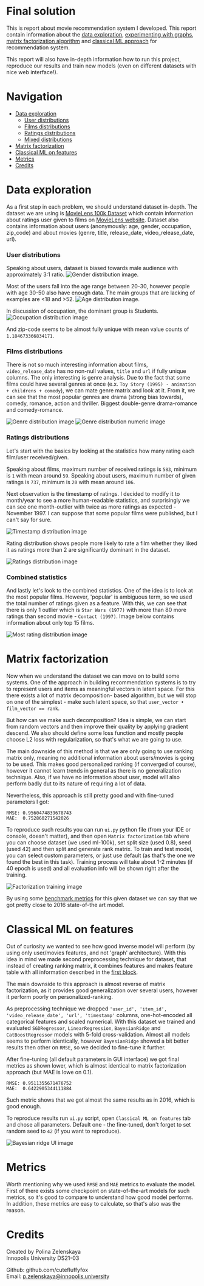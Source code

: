 # Final solution

This is report about movie recommendation system I developed. This report
contain information about the 
[data exploration](https://github.com/cutefluffyfox/movie-recommendation/blob/main/notebooks/0.0-dataset-exploration.ipynb), 
[experimenting with graphs](https://github.com/cutefluffyfox/movie-recommendation/blob/main/notebooks/1.0-gcn-lab-modification.ipynb),
[matrix factorization algorithm](https://github.com/cutefluffyfox/movie-recommendation/blob/main/notebooks/2.0-matrix-factorization.ipynb) 
and [classical ML approach](https://github.com/cutefluffyfox/movie-recommendation/blob/main/notebooks/3.0-classical-ml.ipynb) 
for recommendation system. 

This report will also have in-depth information how to run this project, reproduce our 
results and train new models (even on different datasets with nice web interface!).

# Navigation
* [Data exploration](#data-exploration)
  * [User distributions](#user-distributions)
  * [Films distributions](#films-distributions)
  * [Ratings distributions](#ratings-distributions)
  * [Mixed distributions](#combined-statistics)
* [Matrix factorization](#matrix-factorization)
* [Classical ML on features](#classical-ml-on-features)
* [Metrics](#metrics)
* [Credits](#credits)


# Data exploration

As a first step in each problem, we should understand dataset in-depth. The dataset we are using is
[MovieLens 100k Dataset](https://grouplens.org/datasets/movielens/100k/) which contain information 
about ratings user given to films on [MovieLens website](https://movielens.org/). Dataset also contains
information about users (anonymously: age, gender, occupation, zip_code) and about movies 
(genre, title, release_date, video_release_date, url). 

### User distributions

Speaking about users, dataset is biased towards male audience with approximately 3:1 ratio.
![Gender distribution image](figures/gender_distibution.png).

Most of the users fall into the age range between 20-30, however people with age 30-50 also have
enough data. The main groups that are lacking of examples are <18 and >52. 
![Age distribution image](figures/age_distribution.png).

In discussion of occupation, the dominant group is Students.
![Occupation distribution image](figures/occupation_distribution.png)

And zip-code seems to be almost fully unique with mean value counts of `1.184673366834171`.

### Films distributions

There is not so much interesting information about films, `video_release_date` has no non-null values, 
`title` and `url` if fully unique columns. The only interesting is genre analysis. Due to the fact
that some films could have several genres at once (e.x. `Toy Story (1995) - animation + childrens + comedy`), 
we can mate genre matrix and look at it. From it, we can see that the most popular genres are drama (strong bias towards), 
comedy, romance, action and thriller. Biggest double-genre drama-romance and comedy-romance.

![Genre distribution image](figures/genre_distribution.png)
![Genre distribution numeric image](figures/genre_distribution_numeric.png)

### Ratings distributions

Let's start with the basics by looking at the statistics how many 
rating each film/user received/given.

Speaking about films, maximum number of received ratings is `583`, minimum is `1` with mean around `59`.
Speaking about users, maximum number of given ratings is `737`, minimum is `20` with mean around `106`.

Next observation is the timestamp of ratings. I decided to modify it to month/year to 
see a more human-readable statistics, and surprisingly we can see one month-outlier with
twice as more ratings as expected - November 1997. I can suppose that some popular films 
were published, but I can't say for sure.

![Timestamp distribution image](figures/timestamp_distribution.png)

Rating distribution shows people more likely to rate a film whether they liked it as ratings more than 2
are significantly dominant in the dataset.

![Ratings distribution image](figures/ratings_distribution.png)


### Combined statistics

And lastly let's look to the combined statistics. One of the idea is to look at the most
popular films. However, 'popular' is ambiguous term, so we used the total number of
ratings given as a feature. With this, we can see that there is only 1 outlier which is
`Star Wars (1977)` with more than 80 more ratings than second movie - `Contact (1997)`.
Image below contains information about only top 15 films.

![Most rating distribution image](figures/most_rating_distribution.png)

# Matrix factorization

Now when we understand the dataset we can move on to build some systems. One of the 
approach in building recommendation systems is to try to represent users and items
as meaningful vectors in latent space. For this there exists a lot of matrix decomposition-
based algorithm, but we will stop on one of the simplest - make such latent space, so that
`user_vector • film_vector == rank`.

But how can we make such decomposition? Idea is simple, we can start from random vectors
and then improve their quality by applying gradient descend. We also should define some
loss function and mostly people choose L2 loss with regularization, so that's what we are going
to use.

The main downside of this method is that we are only going to use ranking matrix only,
meaning no additional information about users/movies is going to be used. This makes good
personalized ranking (if converged of course), however it cannot learn trends in general
as there is no generalization technique. Also, if we have no information about user, model
will also perform badly dut to its nature of requiring a lot of data.

Nevertheless, this approach is still pretty good and with fine-tuned parameters I got:
``` 
RMSE: 0.9560474839678743
MAE:  0.752860271542026
```

To reproduce such results you can run `ui.py` python file (from your IDE or console, doesn't matter),
and then open `Matrix factorization` tab where you can choose dataset (we used ml-100k), 
set split size (used 0.8), seed (used 42) and then split and generate rank matrix. To train
and test model, you can select custom parameters, or just use default (as that's the one 
we found the best in this task). Training process will take about 1-2 minutes (if 40 epoch is used) 
and all evaluation info will be shown right after the training.

![Factorization training image](figures/factorization_training.png)

By using some [benchmark metrics](https://paperswithcode.com/sota/collaborative-filtering-on-movielens-100k) 
for this given dataset we can say that we got pretty close to 2016 state-of-the art model.

# Classical ML on features

Out of curiosity we wanted to see how good inverse model will perform (by using only 
user/movies features, and not 'graph' architecture). With this idea in mind we made second
preprocessing technique for dataset, that instead of creating ranking matrix, it combines 
features and makes feature table with all information described in the [first block](#data-exploration).

The main downside to this approach is almost reverse of matrix factorization, as it provides
good generalization over several users, however it perform poorly on personalized-ranking.

As preprocessing technique we dropped `'user_id', 'item_id', 'video_release_date', 'url', 'timestamp'`
columns, one-hot-encoded all categorical features and scaled numerical. With this dataset 
we trained and evaluated `SGDRegressor`, `LinearRegression`, 
`BayesianRidge` and `CatBoostRegressor` models with 5-fold cross-validation.
Almost all models seems to perform identically, however `BayesianRidge` showed a bit
better results then other on `RMSE`, so we decided to fine-tune it further.

After fine-tuning (all default parameters in GUI interface) we got final metrics as shown
lower, which is almost identical to matrix factorization approach (but MAE is lowe on 0.1).
```
RMSE: 0.9511355671476752
MAE:  0.6422905344111884
```

Such metric shows that we got almost the same results as in 2016, which is good enough.

To reproduce results run `ui.py` script, open `Classical ML on features` tab and chose
all parameters. Default one - the fine-tuned, don't forget to set random seed to `42` (if you want to reproduce).

![Bayesian ridge UI image](figures/bayessian_ridge_ui.png)

# Metrics 

Worth mentioning why we used `RMSE` and `MAE` metrics to evaluate the model. First of
there exists some checkpoint on state-of-the-art models for such metrics, so it's good to
compare to understand how good model performs. In addition, these metrics are easy to 
calculate, so that's also was the reason.

# Credits
Created by Polina Zelenskaya\
Innopolis University DS21-03

Github: github.com/cutefluffyfox\
Email: p.zelenskaya@innopolis.university
